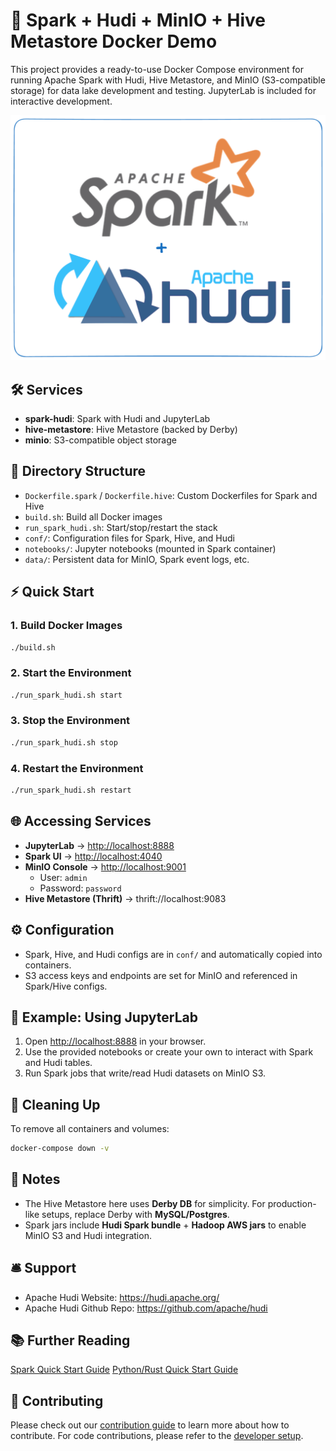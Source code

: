 <!--
  Licensed to the Apache Software Foundation (ASF) under one or more
  contributor license agreements.  See the NOTICE file distributed with
  this work for additional information regarding copyright ownership.
  The ASF licenses this file to You under the Apache License, Version 2.0
  (the "License"); you may not use this file except in compliance with
  the License.  You may obtain a copy of the License at

       http://www.apache.org/licenses/LICENSE-2.0

  Unless required by applicable law or agreed to in writing, software
  distributed under the License is distributed on an "AS IS" BASIS,
  WITHOUT WARRANTIES OR CONDITIONS OF ANY KIND, either express or implied.
  See the License for the specific language governing permissions and
  limitations under the License.
-->

# 🚀 Spark + Hudi + MinIO + Hive Metastore Docker Demo

This project provides a ready-to-use Docker Compose environment for running Apache Spark with Hudi, Hive Metastore, and MinIO (S3-compatible storage) for data lake development and testing. JupyterLab is included for interactive development.

![](Spark_Hudi.png)

## 🛠️ Services

- **spark-hudi**: Spark with Hudi and JupyterLab
- **hive-metastore**: Hive Metastore (backed by Derby)
- **minio**: S3-compatible object storage

## 📂 Directory Structure

- `Dockerfile.spark` / `Dockerfile.hive`: Custom Dockerfiles for Spark and Hive
- `build.sh`: Build all Docker images
- `run_spark_hudi.sh`: Start/stop/restart the stack
- `conf/`: Configuration files for Spark, Hive, and Hudi
- `notebooks/`: Jupyter notebooks (mounted in Spark container)
- `data/`: Persistent data for MinIO, Spark event logs, etc.

## ⚡ Quick Start

### 1. Build Docker Images

```sh
./build.sh
```

### 2. Start the Environment

```sh
./run_spark_hudi.sh start
```

### 3. Stop the Environment

```sh
./run_spark_hudi.sh stop
```

### 4. Restart the Environment

```sh
./run_spark_hudi.sh restart
```

## 🌐 Accessing Services

- **JupyterLab** → [http://localhost:8888](http://localhost:8888)
- **Spark UI** → [http://localhost:4040](http://localhost:4040)
- **MinIO Console** → [http://localhost:9001](http://localhost:9001)
  - User: `admin` 
  - Password: `password`
- **Hive Metastore (Thrift)** → thrift://localhost:9083

## ⚙️ Configuration

- Spark, Hive, and Hudi configs are in `conf/` and automatically copied into containers.
- S3 access keys and endpoints are set for MinIO and referenced in Spark/Hive configs.

## 📒 Example: Using JupyterLab

1. Open [http://localhost:8888](http://localhost:8888) in your browser.
2. Use the provided notebooks or create your own to interact with Spark and Hudi tables.
3. Run Spark jobs that write/read Hudi datasets on MinIO S3.

## 🧹 Cleaning Up

To remove all containers and volumes:
```sh
docker-compose down -v
```

## 📖 Notes

* The Hive Metastore here uses **Derby DB** for simplicity. For production-like setups, replace Derby with **MySQL/Postgres**.
* Spark jars include **Hudi Spark bundle** + **Hadoop AWS jars** to enable MinIO S3 and Hudi integration.

## 🛎️ Support

* Apache Hudi Website: https://hudi.apache.org/
* Apache Hudi Github Repo: https://github.com/apache/hudi⁠

## 📚 Further Reading

[Spark Quick Start Guide](https://hudi.apache.org/docs/quick-start-guide/)
[Python/Rust Quick Start Guide](https://hudi.apache.org/docs/python-rust-quick-start-guide)

## 🤝 Contributing

Please check out our [contribution guide](https://hudi.apache.org/contribute/how-to-contribute) to learn more about how to contribute.
For code contributions, please refer to the [developer setup](https://hudi.apache.org/contribute/developer-setup).